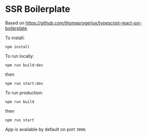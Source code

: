 # SSR Boilerplate

Based on https://github.com/thomasrogerlux/typescript-react-ssr-boilerplate.

To install:

```
npm install
```

To run locally:

```
npm run build:dev
```

then

```
npm run start:dev
```

To run production:

```
npm run build
```

then

```
npm run start
```

App is available by default on port `3000`.
